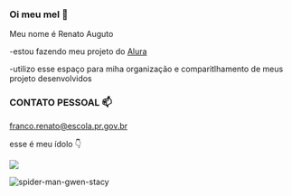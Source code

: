 ### Oi meu mel 👋

Meu nome é Renato Auguto 

-estou fazendo meu projeto do [Alura](https://www.alura.com.br)

-utilizo esse espaço para miha organização e comparitlhamento de meus projeto desenvolvidos

### CONTATO PESSOAL 📫
franco.renato@escola.pr.gov.br


esse é meu ídolo 👇

![](https://media.tenor.com/7aoWtEmB45EAAAAi/ricardo-milos.gif)

![spider-man-gwen-stacy](https://github.com/spamzada/spamzada/assets/146108681/afe42a99-0b38-4dcf-8ef9-b4335ce8d65d)

